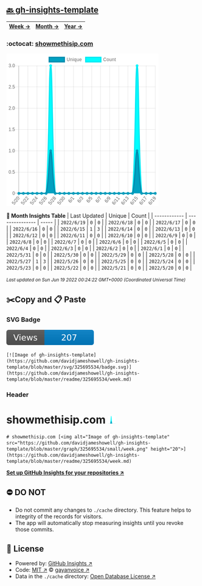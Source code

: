 ## [🔙 gh-insights-template](https://github.com/davidjameshowell/gh-insights-template)
| [**Week →**](https://github.com/davidjameshowell/gh-insights-template/blob/master/readme/325695534/week.md) | [**Month →**](https://github.com/davidjameshowell/gh-insights-template/blob/master/readme/325695534/month.md) | [**Year →**](https://github.com/davidjameshowell/gh-insights-template/blob/master/readme/325695534/year.md) |
 | ------------ | --------------- | ----- |

### :octocat: [showmethisip.com](https://github.com/davidjameshowell/showmethisip.com)
![Image of gh-insights-template](https://github.com/davidjameshowell/gh-insights-template/blob/master/graph/325695534/large/month.png)

**:calendar: Month Insights Table**
| Last Updated | Unique | Count |
 | ------------ | --------------- | ----- |
 | `2022/6/19` |  `0` | `0` |
 | `2022/6/18` |  `0` | `0` |
 | `2022/6/17` |  `0` | `0` |
 | `2022/6/16` |  `0` | `0` |
 | `2022/6/15` |  `1` | `3` |
 | `2022/6/14` |  `0` | `0` |
 | `2022/6/13` |  `0` | `0` |
 | `2022/6/12` |  `0` | `0` |
 | `2022/6/11` |  `0` | `0` |
 | `2022/6/10` |  `0` | `0` |
 | `2022/6/9` |  `0` | `0` |
 | `2022/6/8` |  `0` | `0` |
 | `2022/6/7` |  `0` | `0` |
 | `2022/6/6` |  `0` | `0` |
 | `2022/6/5` |  `0` | `0` |
 | `2022/6/4` |  `0` | `0` |
 | `2022/6/3` |  `0` | `0` |
 | `2022/6/2` |  `0` | `0` |
 | `2022/6/1` |  `0` | `0` |
 | `2022/5/31` |  `0` | `0` |
 | `2022/5/30` |  `0` | `0` |
 | `2022/5/29` |  `0` | `0` |
 | `2022/5/28` |  `0` | `0` |
 | `2022/5/27` |  `1` | `3` |
 | `2022/5/26` |  `0` | `0` |
 | `2022/5/25` |  `0` | `0` |
 | `2022/5/24` |  `0` | `0` |
 | `2022/5/23` |  `0` | `0` |
 | `2022/5/22` |  `0` | `0` |
 | `2022/5/21` |  `0` | `0` |
 | `2022/5/20` |  `0` | `0` |

<small><i>Last updated on Sun Jun 19 2022 00:24:22 GMT+0000 (Coordinated Universal Time)</i></small>

## ✂️Copy and 📋 Paste
### SVG Badge
[![Image of gh-insights-template](https://github.com/davidjameshowell/gh-insights-template/blob/master/svg/325695534/badge.svg)](https://github.com/davidjameshowell/gh-insights-template/blob/master/readme/325695534/week.md)
```readme
[![Image of gh-insights-template](https://github.com/davidjameshowell/gh-insights-template/blob/master/svg/325695534/badge.svg)](https://github.com/davidjameshowell/gh-insights-template/blob/master/readme/325695534/week.md)
```
### Header
# showmethisip.com [<img alt="Image of gh-insights-template" src="https://github.com/davidjameshowell/gh-insights-template/blob/master/graph/325695534/small/week.png" height="20">](https://github.com/davidjameshowell/gh-insights-template/blob/master/readme/325695534/week.md)
```readme
# showmethisip.com [<img alt="Image of gh-insights-template" src="https://github.com/davidjameshowell/gh-insights-template/blob/master/graph/325695534/small/week.png" height="20">](https://github.com/davidjameshowell/gh-insights-template/blob/master/readme/325695534/week.md)
```
[**Set up GitHub Insights for your repositories ↗️**](https://github.com/gayanvoice/github-insights)
## ⛔ DO NOT
- Do not commit any changes to `./cache` directory. This feature helps to integrity of the records for visitors.
- The app will automatically stop measuring insights until you revoke those commits.
## 📄 License
- Powered by: [GitHub Insights ↗️](https://github.com/gayanvoice/github-insights)
- Code: [MIT ↗️](./LICENSE) © [gayanvoice ↗️](https://github.com/gayanvoice)
- Data in the `./cache` directory: [Open Database License ↗️](https://opendatacommons.org/licenses/odbl/1-0/)